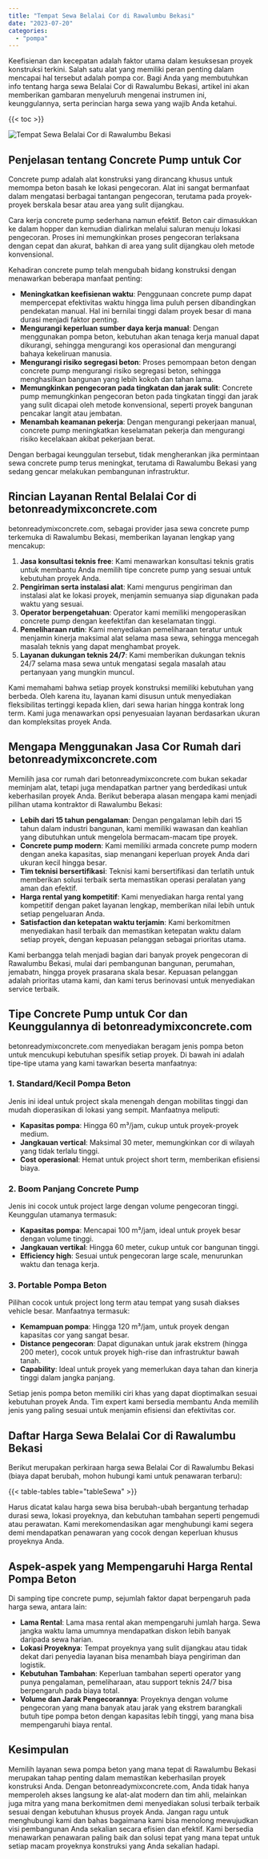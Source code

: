 ```yaml
---
title: "Tempat Sewa Belalai Cor di Rawalumbu Bekasi"
date: "2023-07-20"
categories: 
  - "pompa"
---
```


Keefisienan dan kecepatan adalah faktor utama dalam kesuksesan proyek konstruksi terkini. Salah satu alat yang memiliki peran penting dalam mencapai hal tersebut adalah pompa cor. Bagi Anda yang membutuhkan info tentang harga sewa Belalai Cor di Rawalumbu Bekasi, artikel ini akan memberikan gambaran menyeluruh mengenai instrumen ini, keunggulannya, serta perincian harga sewa yang wajib Anda ketahui.

{{< toc >}}

![Tempat Sewa Belalai Cor di Rawalumbu Bekasi](https://betoncor8.github.io/pump/concrete-pump%20(13).png)

## Penjelasan tentang Concrete Pump untuk Cor

Concrete pump adalah alat konstruksi yang dirancang khusus untuk memompa beton basah ke lokasi pengecoran. Alat ini sangat bermanfaat dalam mengatasi berbagai tantangan pengecoran, terutama pada proyek-proyek berskala besar atau area yang sulit dijangkau.

Cara kerja concrete pump sederhana namun efektif. Beton cair dimasukkan ke dalam hopper dan kemudian dialirkan melalui saluran menuju lokasi pengecoran. Proses ini memungkinkan proses pengecoran terlaksana dengan cepat dan akurat, bahkan di area yang sulit dijangkau oleh metode konvensional.

Kehadiran concrete pump telah mengubah bidang konstruksi dengan menawarkan beberapa manfaat penting:

- **Meningkatkan keefisienan waktu**: Penggunaan concrete pump dapat mempercepat efektivitas waktu hingga lima puluh persen dibandingkan pendekatan manual. Hal ini bernilai tinggi dalam proyek besar di mana durasi menjadi faktor penting.
- **Mengurangi keperluan sumber daya kerja manual**: Dengan menggunakan pompa beton, kebutuhan akan tenaga kerja manual dapat dikurangi, sehingga mengurangi kos operasional dan mengurangi bahaya kekeliruan manusia.
- **Mengurangi risiko segregasi beton**: Proses pemompaan beton dengan concrete pump mengurangi risiko segregasi beton, sehingga menghasilkan bangunan yang lebih kokoh dan tahan lama.
- **Memungkinkan pengecoran pada tingkatan dan jarak sulit**: Concrete pump memungkinkan pengecoran beton pada tingkatan tinggi dan jarak yang sulit dicapai oleh metode konvensional, seperti proyek bangunan pencakar langit atau jembatan.
- **Menambah keamanan pekerja**: Dengan mengurangi pekerjaan manual, concrete pump meningkatkan keselamatan pekerja dan mengurangi risiko kecelakaan akibat pekerjaan berat.

Dengan berbagai keunggulan tersebut, tidak mengherankan jika permintaan sewa concrete pump terus meningkat, terutama di Rawalumbu Bekasi yang sedang gencar melakukan pembangunan infrastruktur.

## Rincian Layanan Rental Belalai Cor di betonreadymixconcrete.com

betonreadymixconcrete.com, sebagai provider jasa sewa concrete pump terkemuka di Rawalumbu Bekasi, memberikan layanan lengkap yang mencakup:

1. **Jasa konsultasi teknis free**: Kami menawarkan konsultasi teknis gratis untuk membantu Anda memilih tipe concrete pump yang sesuai untuk kebutuhan proyek Anda.
2. **Pengiriman serta instalasi alat**: Kami mengurus pengiriman dan instalasi alat ke lokasi proyek, menjamin semuanya siap digunakan pada waktu yang sesuai.
3. **Operator berpengetahuan**: Operator kami memiliki mengoperasikan concrete pump dengan keefektifan dan keselamatan tinggi.
4. **Pemeliharaan rutin**: Kami menyediakan pemeliharaan teratur untuk menjamin kinerja maksimal alat selama masa sewa, sehingga mencegah masalah teknis yang dapat menghambat proyek.
5. **Layanan dukungan teknis 24/7**: Kami memberikan dukungan teknis 24/7 selama masa sewa untuk mengatasi segala masalah atau pertanyaan yang mungkin muncul.

Kami memahami bahwa setiap proyek konstruksi memiliki kebutuhan yang berbeda. Oleh karena itu, layanan kami disusun untuk menyediakan fleksibilitas tertinggi kepada klien, dari sewa harian hingga kontrak long term. Kami juga menawarkan opsi penyesuaian layanan berdasarkan ukuran dan kompleksitas proyek Anda.

## Mengapa Menggunakan Jasa Cor Rumah dari betonreadymixconcrete.com

Memilih jasa cor rumah dari betonreadymixconcrete.com bukan sekadar meminjam alat, tetapi juga mendapatkan partner yang berdedikasi untuk keberhasilan proyek Anda. Berikut beberapa alasan mengapa kami menjadi pilihan utama kontraktor di Rawalumbu Bekasi:

- **Lebih dari 15 tahun pengalaman**: Dengan pengalaman lebih dari 15 tahun dalam industri bangunan, kami memiliki wawasan dan keahlian yang dibutuhkan untuk mengelola bermacam-macam tipe proyek.
- **Concrete pump modern**: Kami memiliki armada concrete pump modern dengan aneka kapasitas, siap menangani keperluan proyek Anda dari ukuran kecil hingga besar.
- **Tim teknisi bersertifikasi**: Teknisi kami bersertifikasi dan terlatih untuk memberikan solusi terbaik serta memastikan operasi peralatan yang aman dan efektif.
- **Harga rental yang kompetitif**: Kami menyediakan harga rental yang kompetitif dengan paket layanan lengkap, memberikan nilai lebih untuk setiap pengeluaran Anda.
- **Satisfaction dan ketepatan waktu terjamin**: Kami berkomitmen menyediakan hasil terbaik dan memastikan ketepatan waktu dalam setiap proyek, dengan kepuasan pelanggan sebagai prioritas utama.

Kami berbangga telah menjadi bagian dari banyak proyek pengecoran di Rawalumbu Bekasi, mulai dari pembangunan bangunan, perumahan, jemabatn, hingga proyek prasarana skala besar. Kepuasan pelanggan adalah prioritas utama kami, dan kami terus berinovasi untuk menyediakan service terbaik.

## Tipe Concrete Pump untuk Cor dan Keunggulannya di betonreadymixconcrete.com

betonreadymixconcrete.com menyediakan beragam jenis pompa beton untuk mencukupi kebutuhan spesifik setiap proyek. Di bawah ini adalah tipe-tipe utama yang kami tawarkan beserta manfaatnya:

### 1\. Standard/Kecil Pompa Beton

Jenis ini ideal untuk project skala menengah dengan mobilitas tinggi dan mudah dioperasikan di lokasi yang sempit. Manfaatnya meliputi:

- **Kapasitas pompa**: Hingga 60 m³/jam, cukup untuk proyek-proyek medium.
- **Jangkauan vertical**: Maksimal 30 meter, memungkinkan cor di wilayah yang tidak terlalu tinggi.
- **Cost operasional**: Hemat untuk project short term, memberikan efisiensi biaya.

### 2\. Boom Panjang Concrete Pump

Jenis ini cocok untuk project large dengan volume pengecoran tinggi. Keunggulan utamanya termasuk:

- **Kapasitas pompa**: Mencapai 100 m³/jam, ideal untuk proyek besar dengan volume tinggi.
- **Jangkauan vertikal**: Hingga 60 meter, cukup untuk cor bangunan tinggi.
- **Efficiency high**: Sesuai untuk pengecoran large scale, menurunkan waktu dan tenaga kerja.

### 3\. Portable Pompa Beton

Pilihan cocok untuk project long term atau tempat yang susah diakses vehicle besar. Manfaatnya termasuk:

- **Kemampuan pompa**: Hingga 120 m³/jam, untuk proyek dengan kapasitas cor yang sangat besar.
- **Distance pengecoran**: Dapat digunakan untuk jarak ekstrem (hingga 200 meter), cocok untuk proyek high-rise dan infrastruktur bawah tanah.
- **Capability**: Ideal untuk proyek yang memerlukan daya tahan dan kinerja tinggi dalam jangka panjang.

Setiap jenis pompa beton memiliki ciri khas yang dapat dioptimalkan sesuai kebutuhan proyek Anda. Tim expert kami bersedia membantu Anda memilih jenis yang paling sesuai untuk menjamin efisiensi dan efektivitas cor.

## Daftar Harga Sewa Belalai Cor di Rawalumbu Bekasi

Berikut merupakan perkiraan harga sewa Belalai Cor di Rawalumbu Bekasi (biaya dapat berubah, mohon hubungi kami untuk penawaran terbaru):

{{< table-tables table="tableSewa" >}}

Harus dicatat kalau harga sewa bisa berubah-ubah bergantung terhadap durasi sewa, lokasi proyeknya, dan kebutuhan tambahan seperti pengemudi atau perawatan. Kami merekomendasikan agar menghubungi kami segera demi mendapatkan penawaran yang cocok dengan keperluan khusus proyeknya Anda.

## Aspek-aspek yang Mempengaruhi Harga Rental Pompa Beton

Di samping tipe concrete pump, sejumlah faktor dapat berpengaruh pada harga sewa, antara lain:

- **Lama Rental**: Lama masa rental akan mempengaruhi jumlah harga. Sewa jangka waktu lama umumnya mendapatkan diskon lebih banyak daripada sewa harian.
- **Lokasi Proyeknya**: Tempat proyeknya yang sulit dijangkau atau tidak dekat dari penyedia layanan bisa menambah biaya pengiriman dan logistik.
- **Kebutuhan Tambahan**: Keperluan tambahan seperti operator yang punya pengalaman, pemeliharaan, atau support teknis 24/7 bisa berpengaruh pada biaya total.
- **Volume dan Jarak Pengecorannya**: Proyeknya dengan volume pengecoran yang mana banyak atau jarak yang ekstrem barangkali butuh tipe pompa beton dengan kapasitas lebih tinggi, yang mana bisa mempengaruhi biaya rental.

## Kesimpulan

Memilih layanan sewa pompa beton yang mana tepat di Rawalumbu Bekasi merupakan tahap penting dalam memastikan keberhasilan proyek konstruksi Anda. Dengan betonreadymixconcrete.com, Anda tidak hanya memperoleh akses langsung ke alat-alat modern dan tim ahli, melainkan juga mitra yang mana berkomitmen demi menyediakan solusi terbaik terbaik sesuai dengan kebutuhan khusus proyek Anda. Jangan ragu untuk menghubungi kami dan bahas bagaimana kami bisa menolong mewujudkan visi pembangunan Anda sekalian secara efisien dan efektif. Kami bersedia menawarkan penawaran paling baik dan solusi tepat yang mana tepat untuk setiap macam proyeknya konstruksi yang Anda sekalian hadapi.
